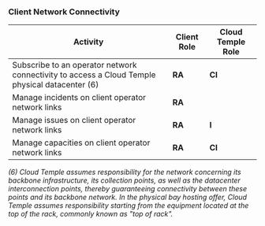 ### Client Network Connectivity

| Activity                                                                                             | Client Role | Cloud Temple Role |
|------------------------------------------------------------------------------------------------------|-------------|-------------------|
| Subscribe to an operator network connectivity to access a Cloud Temple physical datacenter (6)       | __RA__      | __CI__            |
| Manage incidents on client operator network links                                                    | __RA__      |                   |
| Manage issues on client operator network links                                                       | __RA__      | __I__             |
| Manage capacities on client operator network links                                                   | __RA__      | __CI__            |

*(6) Cloud Temple assumes responsibility for the network concerning its backbone infrastructure, its collection points, as well as the datacenter interconnection points, thereby guaranteeing connectivity between these points and its backbone network. In the physical bay hosting offer, Cloud Temple assumes responsibility starting from the equipment located at the top of the rack, commonly known as "top of rack".*